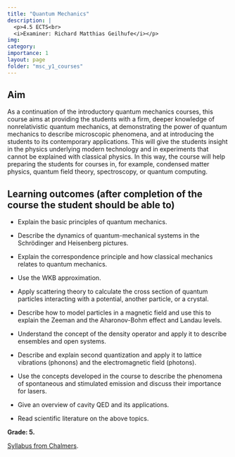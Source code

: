 ```yaml
---
title: "Quantum Mechanics"
description: |
  <p>4.5 ECTS<br>
  <i>Examiner: Richard Matthias Geilhufe</i></p>
img:
category:
importance: 1
layout: page
folder: "msc_y1_courses"
---
```


## Aim

As a continuation of the introductory quantum mechanics courses, this course aims at providing the students with a firm, deeper knowledge of nonrelativistic quantum mechanics, at demonstrating the power of quantum mechanics to describe microscopic phenomena, and at introducing the students to its contemporary applications. This will give the students insight in the physics underlying modern technology and in experiments that cannot be explained with classical physics. In this way, the course will help preparing the students for courses in, for example, condensed matter physics, quantum field theory, spectroscopy, or quantum computing.

## Learning outcomes (after completion of the course the student should be able to)

- Explain the basic principles of quantum mechanics.

- Describe the dynamics of quantum-mechanical systems in the Schrödinger and Heisenberg pictures.

- Explain the correspondence principle and how classical mechanics relates to quantum mechanics.

- Use the WKB approximation.

- Apply scattering theory to calculate the cross section of quantum particles interacting with a potential, another particle, or a crystal.

- Describe how to model particles in a magnetic field and use this to explain the Zeeman and the Aharonov-Bohm effect and Landau levels.

- Understand the concept of the density operator and apply it to describe ensembles and open systems.

- Describe and explain second quantization and apply it to lattice vibrations (phonons) and the electromagnetic field (photons).

- Use the concepts developed in the course to describe the phenomena of spontaneous and stimulated emission and discuss their importance for lasers.

- Give an overview of cavity QED and its applications.

- Read scientific literature on the above topics.

**Grade: 5.**

[Syllabus from Chalmers](https://www.chalmers.se/en/education/your-studies/find-course-and-programme-syllabi/course-syllabus/TIF290/?acYear=2024%2F2025).
